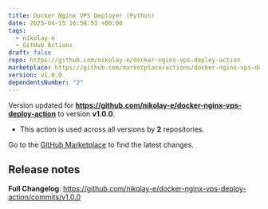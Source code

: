 ```yaml
---
title: Docker Nginx VPS Deployer (Python)
date: 2025-04-15 16:58:53 +00:00
tags:
  - nikolay-e
  - GitHub Actions
draft: false
repo: https://github.com/nikolay-e/docker-nginx-vps-deploy-action
marketplace: https://github.com/marketplace/actions/docker-nginx-vps-deployer-python
version: v1.0.0
dependentsNumber: "2"
---
```



Version updated for **https://github.com/nikolay-e/docker-nginx-vps-deploy-action** to version **v1.0.0**.
- This action is used across all versions by **2** repositories.

Go to the [GitHub Marketplace](https://github.com/marketplace/actions/docker-nginx-vps-deployer-python) to find the latest changes.

## Release notes

**Full Changelog**: https://github.com/nikolay-e/docker-nginx-vps-deploy-action/commits/v1.0.0
